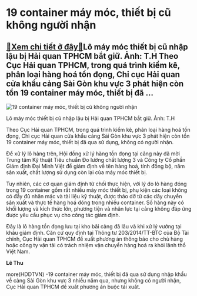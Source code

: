 19 container máy móc, thiết bị cũ không người nhận
==================================================

[:gift:Xem chi tiết ở đây:gift:](https://hddtvn.com/19-container-may-moc-thiet-bi-cu-khong-nguoi-nhan/)Lô máy móc thiết bị cũ nhập lậu bị Hải quan TPHCM bắt giữ. Ảnh: T.H Theo Cục Hải quan TPHCM, trong quá trình kiểm kê, phân loại hàng hoá tồn đọng, Chi cục Hải quan cửa khẩu cảng Sài Gòn khu vực 3 phát hiện còn tồn 19 container máy móc, thiết bị đã …
---------------------------------------------------------------------------------------------------------------------------------------------------------------------------------------------------------------------------------------------------------





![19 container máy móc, thiết bị cũ không người nhận](https://hddtvn.com/wp-content/uploads/2021/01/4625_IMG-6900-3.jpg "19 container máy móc, thiết bị cũ không người nhận")


Lô máy móc thiết bị cũ nhập lậu bị Hải quan TPHCM bắt giữ. Ảnh: T.H



Theo Cục Hải quan TPHCM, trong quá trình kiểm kê, phân loại hàng hoá tồn đọng, Chi cục Hải quan cửa khẩu cảng Sài Gòn khu vực 3 phát hiện còn tồn 19 container máy móc, thiết bị đã qua sử dụng, không có người nhận.


Để xử lý lô hàng trên, Hội đồng xử lý hàng tồn đọng tại cảng này đã mời Trung tâm Kỹ thuật Tiêu chuẩn Đo lường chất lượng 3 và Công ty Cổ phần Giám định Đại Minh Việt để giám định về tên hàng hoá, tính đồng bộ, năm sản xuất, chất lượng sử dụng còn lại của máy móc thiết bị.


Tuy nhiên, các cơ quan giám định từ chối thực hiện, với lý do lô hàng đóng trong 19 container gồm rất nhiều máy móc thiết bị, phụ kiện các loại không có đầy đủ nhãn mác và tài liệu kỹ thuật, được tháo dỡ từ các dây chuyền sản xuất và thực tế hàng hoá đóng trong nhiều container. Số hàng này có khối lượng và kích thức lớn, phương tiện và nhân lực tại cảng không đáp ứng được yêu cầu phục vụ cho công tác giám định.


Đây là lô hàng tồn đọng lưu tại kho bãi cảng đã lâu và khi xử lý vướng tại khâu giám định. Căn cứ quy định tại Thông tư 203/2014/TT-BTC của Bộ Tài chính, Cục Hải quan TPHCM đề xuất phương án thông báo cho chủ hàng hoặc công ty vận tải có trách nhiệm vận chuyển hàng hoá ra khỏi lãnh thổ Việt Nam.




**Lê Thu**



more(HDDTVN) -19 container máy móc, thiết bị đã qua sử dụng nhập khẩu về cảng Sài Gòn khu vực 3 nhiều năm qua, nhưng không có người nhận, Cục Hải quan TPHCM đề xuất phương án buộc tái xuất.

